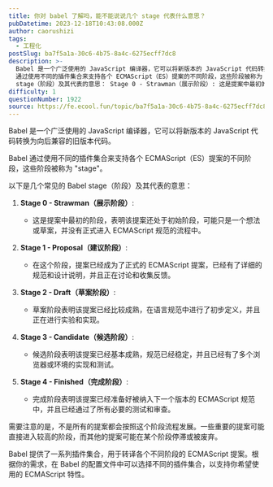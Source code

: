 ```yaml
---
title: 你对 babel 了解吗，能不能说说几个 stage 代表什么意思？
pubDatetime: 2023-12-18T10:43:08.000Z
author: caorushizi
tags:
  - 工程化
postSlug: ba7f5a1a-30c6-4b75-8a4c-6275ecff7dc8
description: >-
  Babel 是一个广泛使用的 JavaScript 编译器，它可以将新版本的 JavaScript 代码转换为向后兼容的旧版本代码。 Babel
  通过使用不同的插件集合来支持各个 ECMAScript（ES）提案的不同阶段，这些阶段被称为 "stage"。 以下是几个常见的 Babel
  stage（阶段）及其代表的意思： Stage 0 - Strawman（展示阶段）: 这是提案中最初的阶段，表
difficulty: 1
questionNumber: 1922
source: https://fe.ecool.fun/topic/ba7f5a1a-30c6-4b75-8a4c-6275ecff7dc8
---
```


Babel 是一个广泛使用的 JavaScript 编译器，它可以将新版本的 JavaScript 代码转换为向后兼容的旧版本代码。

Babel 通过使用不同的插件集合来支持各个 ECMAScript（ES）提案的不同阶段，这些阶段被称为 "stage"。

以下是几个常见的 Babel stage（阶段）及其代表的意思：

1. **Stage 0 - Strawman（展示阶段）**:
   - 这是提案中最初的阶段，表明该提案还处于初始阶段，可能只是一个想法或草案，并没有正式进入 ECMAScript 规范的流程中。

2. **Stage 1 - Proposal（建议阶段）**:
   - 在这个阶段，提案已经成为了正式的 ECMAScript 提案，已经有了详细的规范和设计说明，并且正在讨论和收集反馈。

3. **Stage 2 - Draft（草案阶段）**:
   - 草案阶段表明该提案已经比较成熟，在语言规范中进行了初步定义，并且正在进行实验和实现。

4. **Stage 3 - Candidate（候选阶段）**:
   - 候选阶段表明该提案已经基本成熟，规范已经稳定，并且已经有了多个浏览器或环境的实现和测试。

5. **Stage 4 - Finished（完成阶段）**:
   - 完成阶段表明该提案已经准备好被纳入下一个版本的 ECMAScript 规范中，并且已经通过了所有必要的测试和审查。

需要注意的是，不是所有的提案都会按照这个阶段流程发展。一些重要的提案可能直接进入较高的阶段，而其他的提案可能在某个阶段停滞或被废弃。

Babel 提供了一系列插件集合，用于转译各个不同阶段的 ECMAScript 提案。根据你的需求，在 Babel 的配置文件中可以选择不同的插件集合，以支持你希望使用的 ECMAScript 特性。
